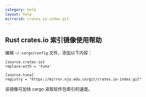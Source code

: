 ```yaml
---
category: help
layout: help
mirrorid: crates.io-index.git
---
```


## Rust crates.io 索引镜像使用帮助

编辑 `~/.cargo/config` 文件，添加以下内容：

```
[source.crates-io]
replace-with = 'tuna'

[source.tuna]
registry = "https://mirror.nju.edu.cn/git/crates.io-index.git"
```

该镜像可加快 cargo 读取软件包索引的速度。
